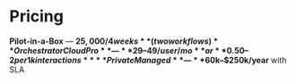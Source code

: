 # Pricing
**Pilot-in-a-Box** — **$25,000 / 4 weeks** (two workflows)  
**Orchestrator Cloud Pro** — **$29–$49/user/mo** or **$0.50–$2 per 1k interactions**  
**Private Managed** — **$60k–$250k/year** with SLA
